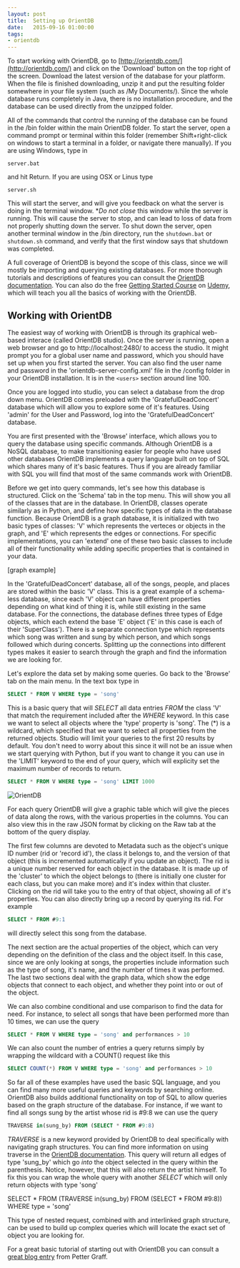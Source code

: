 ```yaml
---
layout: post
title:  Setting up OrientDB
date:   2015-09-16 01:00:00
tags:
- orientdb
---
```


To start working with OrientDB, go to [http://orientdb.com/](http://orientdb.com/) and click on the 'Download' button on the top right of the screen. Download the latest version of the database for your platform. When the file is finished downloading, unzip it and put the resulting folder somewhere in your file system (such as /My Documents/). Since the whole database runs completely in Java, there is no installation procedure, and the database can be used directly from the unzipped folder.

All of the commands that control the running of the database can be found in the /bin folder within the main OrientDB folder. To start the server, open a command prompt or terminal within this folder (remember Shift+right-click on windows to start a terminal in a folder, or navigate there manually). If you are using Windows, type in

```
server.bat
```

and hit Return. If you are using OSX or Linus type

```
server.sh
```

This will start the server, and will give you feedback on what the server is doing in the terminal window. **Do not close* this window while the server is running. This will cause the server to stop, and can lead to loss of data from not properly shutting down the server. To shut down the server, open another terminal window in the /bin directory, run the `shutdown.bat` or `shutdown.sh` command, and verify that the first window says that shutdown was completed.

A full coverage of OrientDB is beyond the scope of this class, since we will mostly be importing and querying existing databases. For more thorough tutorials and descriptions of features you can consult the [OrientDB documentation](http://orientdb.com/docs/last/). You can also do the free [Getting Started Course](http://orientdb.com/getting-started/) on [Udemy](https://www.udemy.com/orientdb-getting-started/), which will teach you all the basics of working with the OrientDB.

## Working with OrientDB

The easiest way of working with OrientDB is through its graphical web-based interace (called OrientDB studio). Once the server is running, open a web browser and go to http://localhost:2480/ to access the studio. It might prompt you for a global user name and password, which you should have set up when you first started the server. You can also find the user name and password in the 'orientdb-server-config.xml' file in the /config folder in your OrientDB installation. It is in the `<users>` section around line 100.

Once you are logged into studio, you can select a database from the drop down menu. OrientDB comes preloaded with the 'GratefulDeadConcert' database which will allow you to explore some of it's features. Using 'admin' for the User and Password, log into the 'GratefulDeadConcert' database.

You are first presented with the 'Browse' interface, which allows you to query the database using specific commands. Although OrientDB is a NoSQL database, to make transitioning easier for people who have used other databases OrientDB implements a query language built on top of SQL which shares many of it's basic features. Thus if you are already familiar with SQL you will find that most of the same commands work with OrientDB.

Before we get into query commands, let's see how this database is structured. Click on the 'Schema' tab in the top menu. This will show you all of the classes that are in the database. In OrientDB, classes operate similarly as in Python, and define how specific types of data in the database function. Because OrientDB is a graph database, it is initialized with two basic types of classes: 'V' which represents the verteces or objects in the graph, and 'E' which represents the edges or connections. For specific implementations, you can 'extend' one of these two basic classes to include all of their functionality while adding specific properties that is contained in your data.

[graph example]

In the 'GratefulDeadConcert' database, all of the songs, people, and places are stored within the basic 'V' class. This is a great example of a schema-less database, since each 'V' object can have different properties depending on what kind of thing it is, while still existing in the same database. For the connections, the database defines three types of Edge objects, which each extend the base 'E' object ('E' in this case is each of their 'SuperClass'). There is a separate connection type which represents which song was written and sung by which person, and which songs followed which during concerts. Splitting up the connections into different types makes it easier to search through the graph and find the information we are looking for.

Let's explore the data set by making some queries. Go back to the 'Browse' tab on the main menu. In the text box type in

```sql
SELECT * FROM V WHERE type = 'song'
```

This is a basic query that will *SELECT* all data entries *FROM* the class 'V' that match the requirement included after the *WHERE* keyword. In this case we want to select all objects where the 'type' property is 'song'. The (*) is a wildcard, which specified that we want to select all properties from the returned objects. Studio will limit your queries to the first 20 results by default. You don't need to worry about this since it will not be an issue when we start querying with Python, but if you want to change it you can use in the 'LIMIT' keyword to the end of your query, which will explicity set the maximum number of records to return.

```sql
SELECT * FROM V WHERE type = 'song' LIMIT 1000
```

![OrientDB](/dmc/images/orientdb01.png)

For each query OrientDB will give a graphic table which will give the pieces of data along the rows, with the various properties in the columns. You can also view this in the raw JSON format by clicking on the Raw tab at the bottom of the query display. 

The first few columns are devoted to Metadata such as the object's unique ID number (rid or 'record id'), the class it belongs to, and the version of that object (this is incremented automatically if you update an object). The rid is a unique number reserved for each object in the database. It is made up of the 'cluster' to which the object belongs to (there is initially one cluster for each class, but you can make more) and it's index within that cluster. Clicking on the rid will take you to the entry of that object, showing all of it's properties. You can also directly bring up a record by querying its rid. For example

```sql
SELECT * FROM #9:1
```

will directly select this song from the database.

The next section are the actual properties of the object, which can very depending on the definition of the class and the object itself. In this case, since we are only looking at songs, the properties include information such as the type of song, it's name, and the number of times it was performed. The last two sections deal with the graph data, which show the edge objects that connect to each object, and whether they point into or out of the object.

We can also combine conditional and use comparison to find the data for need. For instance, to select all songs that have been performed more than 10 times, we can use the query

```sql
SELECT * FROM V WHERE type = 'song' and performances > 10
```

We can also count the number of entries a query returns simply by wrapping the wildcard with a COUNT() request like this

```sql
SELECT COUNT(*) FROM V WHERE type = 'song' and performances > 10
```

So far all of these examples have used the basic SQL language, and you can find many more useful queries and keywords by searching online. OrientDB also builds additional functionality on top of SQL to allow queries based on the graph structure of the database. For instance, if we want to find all songs sung by the artist whose rid is #9:8 we can use the query

```sql
TRAVERSE in(sung_by) FROM (SELECT * FROM #9:8)
```

*TRAVERSE* is a new keyword provided by OrientDB to deal specifically with navigating graph structures. You can find more information on using traverse in the [OrientDB documentation](http://orientdb.com/docs/2.0/orientdb.wiki/SQL-Traverse.html). This query will return all edges of type 'sung_by' which go *into* the object selected in the query within the parenthesis. Notice, however, that this will also return the artist himself. To fix this you can wrap the whole query with another *SELECT* which will only return objects with type 'song'

SELECT * FROM (TRAVERSE in(sung_by) FROM (SELECT * FROM #9:8)) WHERE type = 'song'

This type of nested request, combined with and interlinked graph structure, can be used to build up complex queries which will locate the exact set of object you are looking for.

For a great basic tutorial of starting out with OrientDB you can consult a [great blog entry](http://pettergraff.blogspot.com/2014/01/getting-started-with-orientdb.html) from Petter Graff.